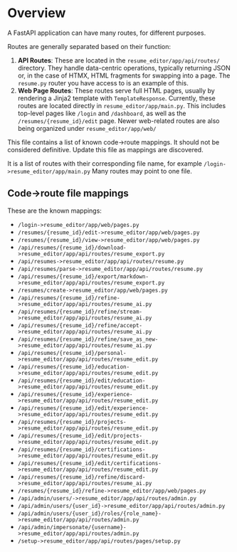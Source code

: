 # Overview

A FastAPI application can have many routes, for different purposes.

Routes are generally separated based on their function:

1.  **API Routes**: These are located in the `resume_editor/app/api/routes/` directory. They handle data-centric operations, typically returning JSON or, in the case of HTMX, HTML fragments for swapping into a page. The `resume.py` router you have access to is an example of this.
2.  **Web Page Routes**: These routes serve full HTML pages, usually by rendering a Jinja2 template with `TemplateResponse`. Currently, these routes are located directly in `resume_editor/app/main.py`. This includes top-level pages like `/login` and `/dashboard`, as well as the `/resumes/{resume_id}/edit` page. Newer web-related routes are also being organized under `resume_editor/app/web/`

This file contains a list of known code->route mappings. It should not be considered definitive. Update this file as mappings are discovered.

It is a list of routes with their corresponding file name, for example `/login->resume_editor/app/main.py`
Many routes may point to one file.

## Code->route file mappings

These are the known mappings:
- `/login->resume_editor/app/web/pages.py`
- `/resumes/{resume_id}/edit->resume_editor/app/web/pages.py`
- `/resumes/{resume_id}/view->resume_editor/app/web/pages.py`
- `/api/resumes/{resume_id}/download->resume_editor/app/api/routes/resume_export.py`
- `/api/resumes->resume_editor/app/api/routes/resume.py`
- `/api/resumes/parse->resume_editor/app/api/routes/resume.py`
- `/api/resumes/{resume_id}/export/markdown->resume_editor/app/api/routes/resume_export.py`
- `/resumes/create->resume_editor/app/web/pages.py`
- `/api/resumes/{resume_id}/refine->resume_editor/app/api/routes/resume_ai.py`
- `/api/resumes/{resume_id}/refine/stream->resume_editor/app/api/routes/resume_ai.py`
- `/api/resumes/{resume_id}/refine/accept->resume_editor/app/api/routes/resume_ai.py`
- `/api/resumes/{resume_id}/refine/save_as_new->resume_editor/app/api/routes/resume_ai.py`
- `/api/resumes/{resume_id}/personal->resume_editor/app/api/routes/resume_edit.py`
- `/api/resumes/{resume_id}/education->resume_editor/app/api/routes/resume_edit.py`
- `/api/resumes/{resume_id}/edit/education->resume_editor/app/api/routes/resume_edit.py`
- `/api/resumes/{resume_id}/experience->resume_editor/app/api/routes/resume_edit.py`
- `/api/resumes/{resume_id}/edit/experience->resume_editor/app/api/routes/resume_edit.py`
- `/api/resumes/{resume_id}/projects->resume_editor/app/api/routes/resume_edit.py`
- `/api/resumes/{resume_id}/edit/projects->resume_editor/app/api/routes/resume_edit.py`
- `/api/resumes/{resume_id}/certifications->resume_editor/app/api/routes/resume_edit.py`
- `/api/resumes/{resume_id}/edit/certifications->resume_editor/app/api/routes/resume_edit.py`
- `/api/resumes/{resume_id}/refine/discard->resume_editor/app/api/routes/resume_ai.py`
- `/resumes/{resume_id}/refine->resume_editor/app/web/pages.py`
- `/api/admin/users/->resume_editor/app/api/routes/admin.py`
- `/api/admin/users/{user_id}->resume_editor/app/api/routes/admin.py`
- `/api/admin/users/{user_id}/roles/{role_name}->resume_editor/app/api/routes/admin.py`
- `/api/admin/impersonate/{username}->resume_editor/app/api/routes/admin.py`
- `/setup->resume_editor/app/api/routes/pages/setup.py`
